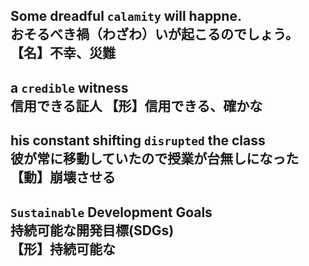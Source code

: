 Some dreadful `calamity` will happne.  
おそるべき禍（わざわ）いが起こるのでしょう。  
【名】不幸、災難
----
a `credible` witness  
信用できる証人
【形】信用できる、確かな
----
his constant shifting `disrupted` the class  
彼が常に移動していたので授業が台無しになった  
【動】崩壊させる
----
`Sustainable` Development Goals  
持続可能な開発目標(SDGs)  
【形】持続可能な
----
